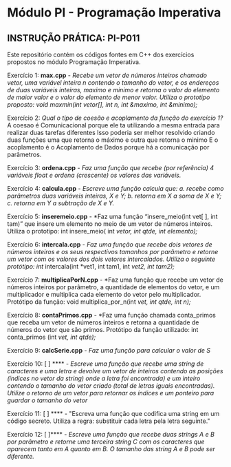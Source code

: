 # Módulo PI - Programação Imperativa 
## INSTRUÇÃO PRÁTICA: PI-P011
Este repositório contém os códigos fontes em C++ dos exercícios propostos no módulo Programação Imperativa.

Exercício 1: **max.cpp** - *Recebe um vetor de números inteiros chamado vetor, uma variável inteira n contendo o tamanho do vetor, e os endereços de duas variáveis inteiras, maximo e minimo
                      e retorna o valor do elemento de maior valor e o valor do elemento de menor valor.
                      Utiliza o prototipo proposto: 
                      void maxmin(int vetor[], int n, int &maximo, int &minimo);*

Exercício 2: *Qual o tipo de coesão e acoplamento da função do exercício 1?* 
              A coesao é Comunicacional porque ele ta utilizando a mesma entrada para realizar duas tarefas diferentes
              Isso poderia ser melhor resolvido criando duas funções uma que retorna o máximo e outra que retorna o minimo
              E o acoplamento é o Acoplamento de Dados porque há a comunicação por parâmetros.

Exercício 3: **ordena.cpp** - *Faz uma função que recebe (por referência) 4 variáveis float
                              e ordena (crescente) os valores das variáveis.*

Exercício 4: **calcula.cpp**  - *Escreve uma função calcula que:
                                  a. recebe como parâmetros duas variáveis inteiras, X e Y;
                                  b. retorna em X a soma de X e Y;
                                  c. retorna em Y a subtração de X e Y.*

Exercício 5: **inseremeio.cpp** - *Faz uma função “insere_meio(int vet[ ], int tam)” que insere um elemento no meio
                                  de um vetor de números inteiros. Utiliza o prototipo: 
                                  int insere_meio( int *vetor, int qtde, int elemento);*

Exercício 6: **intercala.cpp** - *Faz uma função que recebe dois vetores de números inteiros e os seus
                                  respectivos tamanhos por parâmetro e retorne um vetor com os valores dos dois vetores intercalados.
                                  Utiliza o seguinte protótipo: int* intercala(int *vet1, int tam1, int *vet2, int tam2);*

Exercício 7: **multiplicaPorN.cpp** - *Faz uma função que recebe um vetor de números inteiros por parâmetro, a quantidade de elementos do vetor, e um multiplicador
                                      e multiplica cada elemento do vetor pelo multiplicador.
                                      Protótipo da função: void multiplica_por_n(int *vet, int qtde, int n);*

Exercício 8: **contaPrimos.cpp** - *Faz uma função chamada conta_primos que receba um vetor de números inteiros e retorna a quantidade de números do vetor que são primos.
                                    Protótipo da função utilizado:
                                    int conta_primos (int *vet, int qtde);*

Exercício 9: **calcSerie.cpp** - *Faz uma função para calcular o valor de S*

Exercício 10: [ ] **** - *Escreve uma função que recebe uma string de caracteres e uma letra e devolve um
                      vetor de inteiros contendo as posições (índices no vetor da string) onde a letra foi
                      encontrada) e um inteiro contendo o tamanho do vetor criado (total de letras iguais
                      encontradas). Utilize o retorno de um vetor para retornar os índices e um ponteiro para guardar o tamanho do vetor*
                    

Exercício 11: [ ] **** - "Escreva uma função que codifica uma string em um código secreto. 
                      Utiliza a regra: substituir cada letra pela letra seguinte."

Exercício 12: [ ]**** - *Escreve uma função que recebe duas strings A e B por parâmetro e retorne uma
                      terceira string C com os caracteres que aparecem tanto em A quanto em B. 
                      O tamanho das string A e B pode ser diferente.*
